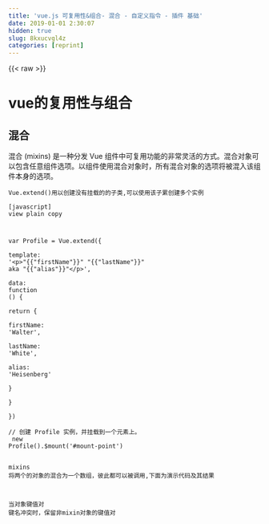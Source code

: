 ```yaml
---
title: 'vue.js 可复用性&组合- 混合 - 自定义指令 - 插件 基础' 
date: 2019-01-01 2:30:07
hidden: true
slug: 8kxucvgl4z
categories: [reprint]
---
```


{{< raw >}}

                    
<h1 id="articleHeader0">vue的复用性与组合</h1>
<h2 id="articleHeader1">混合</h2>
<p>混合 (mixins) 是一种分发 Vue 组件中可复用功能的非常灵活的方式。混合对象可以包含任意组件选项。以组件使用混合对象时，所有混合对象的选项将被混入该组件本身的选项。</p>
<div class="widget-codetool" style="display:none;">
      <div class="widget-codetool--inner">
      <span class="selectCode code-tool" data-toggle="tooltip" data-placement="top" title="" data-original-title="全选"></span>
      <span type="button" class="copyCode code-tool" data-toggle="tooltip" data-placement="top" data-clipboard-text="Vue.extend()用以创建没有挂载的的子类,可以使用该子累创建多个实例
" title="" data-original-title="复制"></span>
      <span type="button" class="saveToNote code-tool" data-toggle="tooltip" data-placement="top" title="" data-original-title="放进笔记"></span>
      </div>
      </div><pre class="hljs crystal"><code>Vue.<span class="hljs-keyword">extend</span>()用以创建没有挂载的的子类,可以使用该子累创建多个实例
</code></pre>
<div class="widget-codetool" style="display:none;">
      <div class="widget-codetool--inner">
      <span class="selectCode code-tool" data-toggle="tooltip" data-placement="top" title="" data-original-title="全选"></span>
      <span type="button" class="copyCode code-tool" data-toggle="tooltip" data-placement="top" data-clipboard-text="[javascript] view plain copy

var Profile = Vue.extend({  
             template: '<p>"{{"firstName"}}" "{{"lastName"}}" aka "{{"alias"}}"</p>',  
             data: function () {  
               return {  
                 firstName: 'Walter',  
                 lastName: 'White',  
                 alias: 'Heisenberg'  
               }  
             }  
           })  
           // 创建 Profile 实例，并挂载到一个元素上。  
           new Profile().$mount('#mount-point') " title="" data-original-title="复制"></span>
      <span type="button" class="saveToNote code-tool" data-toggle="tooltip" data-placement="top" title="" data-original-title="放进笔记"></span>
      </div>
      </div><pre class="javascript hljs"><code class="js">[javascript] view plain copy

<span class="hljs-keyword">var</span> Profile = Vue.extend({  
             <span class="hljs-attr">template</span>: <span class="hljs-string">'&lt;p&gt;"{{"firstName"}}" "{{"lastName"}}" aka "{{"alias"}}"&lt;/p&gt;'</span>,  
             <span class="hljs-attr">data</span>: <span class="hljs-function"><span class="hljs-keyword">function</span> (<span class="hljs-params"></span>) </span>{  
               <span class="hljs-keyword">return</span> {  
                 <span class="hljs-attr">firstName</span>: <span class="hljs-string">'Walter'</span>,  
                 <span class="hljs-attr">lastName</span>: <span class="hljs-string">'White'</span>,  
                 <span class="hljs-attr">alias</span>: <span class="hljs-string">'Heisenberg'</span>  
               }  
             }  
           })  
           <span class="hljs-comment">// 创建 Profile 实例，并挂载到一个元素上。  </span>
           <span class="hljs-keyword">new</span> Profile().$mount(<span class="hljs-string">'#mount-point'</span>) </code></pre>
<div class="widget-codetool" style="display:none;">
      <div class="widget-codetool--inner">
      <span class="selectCode code-tool" data-toggle="tooltip" data-placement="top" title="" data-original-title="全选"></span>
      <span type="button" class="copyCode code-tool" data-toggle="tooltip" data-placement="top" data-clipboard-text="mixins 将两个的对象的混合为一个数组，彼此都可以被调用,下面为演示代码及其结果

当对象键值对 键名冲突时，保留非mixin对象的键值对
" title="" data-original-title="复制"></span>
      <span type="button" class="saveToNote code-tool" data-toggle="tooltip" data-placement="top" title="" data-original-title="放进笔记"></span>
      </div>
      </div><pre class="hljs d"><code>mixins 将两个的对象的混合为一个数组，彼此都可以被调用,下面为演示代码及其结果

当对象键值对 键名冲突时，保留非<span class="hljs-keyword">mixin</span>对象的键值对
</code></pre>
<div class="widget-codetool" style="display:none;">
      <div class="widget-codetool--inner">
      <span class="selectCode code-tool" data-toggle="tooltip" data-placement="top" title="" data-original-title="全选"></span>
      <span type="button" class="copyCode code-tool" data-toggle="tooltip" data-placement="top" data-clipboard-text="<div id=&quot;app&quot;></div>  
       <script>  
           var myMixin={  
               template:'<h1>holle mixin</h1>',  
               methods:{  
                   hello:function(){  
                       console.log('this is mixin')  
                   },  
                   say:function(){  
                       console.log('I am mixin')  
                   }  
               }  
           };  
  
           var Component=Vue.extend({  
               mixins:[myMixin],  
               methods:{  
                   lsit:function(){  
                       console.log('I am lsit')  
                   },  
                   say:function(){  
                        console.log('I am mixin say')  
                   }  
               }  
  
           });  
           var newcom=new Component().$mount('#app')  
           newcom.hello();  
           newcom.lsit();  
           newcom.say();  
       </script>  " title="" data-original-title="复制"></span>
      <span type="button" class="saveToNote code-tool" data-toggle="tooltip" data-placement="top" title="" data-original-title="放进笔记"></span>
      </div>
      </div><pre class="javascript hljs"><code class="js">&lt;div id=<span class="hljs-string">"app"</span>&gt;<span class="xml"><span class="hljs-tag">&lt;/<span class="hljs-name">div</span>&gt;</span></span>  
       &lt;script&gt;  
           <span class="hljs-keyword">var</span> myMixin={  
               <span class="hljs-attr">template</span>:<span class="hljs-string">'&lt;h1&gt;holle mixin&lt;/h1&gt;'</span>,  
               <span class="hljs-attr">methods</span>:{  
                   <span class="hljs-attr">hello</span>:<span class="hljs-function"><span class="hljs-keyword">function</span>(<span class="hljs-params"></span>)</span>{  
                       <span class="hljs-built_in">console</span>.log(<span class="hljs-string">'this is mixin'</span>)  
                   },  
                   <span class="hljs-attr">say</span>:<span class="hljs-function"><span class="hljs-keyword">function</span>(<span class="hljs-params"></span>)</span>{  
                       <span class="hljs-built_in">console</span>.log(<span class="hljs-string">'I am mixin'</span>)  
                   }  
               }  
           };  
  
           <span class="hljs-keyword">var</span> Component=Vue.extend({  
               <span class="hljs-attr">mixins</span>:[myMixin],  
               <span class="hljs-attr">methods</span>:{  
                   <span class="hljs-attr">lsit</span>:<span class="hljs-function"><span class="hljs-keyword">function</span>(<span class="hljs-params"></span>)</span>{  
                       <span class="hljs-built_in">console</span>.log(<span class="hljs-string">'I am lsit'</span>)  
                   },  
                   <span class="hljs-attr">say</span>:<span class="hljs-function"><span class="hljs-keyword">function</span>(<span class="hljs-params"></span>)</span>{  
                        <span class="hljs-built_in">console</span>.log(<span class="hljs-string">'I am mixin say'</span>)  
                   }  
               }  
  
           });  
           <span class="hljs-keyword">var</span> newcom=<span class="hljs-keyword">new</span> Component().$mount(<span class="hljs-string">'#app'</span>)  
           newcom.hello();  
           newcom.lsit();  
           newcom.say();  
       <span class="xml"><span class="hljs-tag">&lt;/<span class="hljs-name">script</span>&gt;</span></span>  </code></pre>
<h2 id="articleHeader2">全局混合</h2>
<p>也可以全局注册混合对象。 注意使用！ 一旦使用全局混合对象，将会影响到 所有 之后创建的 Vue 实例。使用恰当时，可以为自定义对象注入处理逻辑。</p>
<div class="widget-codetool" style="display:none;">
      <div class="widget-codetool--inner">
      <span class="selectCode code-tool" data-toggle="tooltip" data-placement="top" title="" data-original-title="全选"></span>
      <span type="button" class="copyCode code-tool" data-toggle="tooltip" data-placement="top" data-clipboard-text="// 为自定义的选项 'myOption' 注入一个处理器。
Vue.mixin({
  created: function () {
    var myOption = this.$options.myOption
    if (myOption) {
      console.log(myOption)
    }
  }
})
new Vue({
  myOption: 'hello!'
})
// => &quot;hello!&quot;" title="" data-original-title="复制"></span>
      <span type="button" class="saveToNote code-tool" data-toggle="tooltip" data-placement="top" title="" data-original-title="放进笔记"></span>
      </div>
      </div><pre class="javascript hljs"><code class="js"><span class="hljs-comment">// 为自定义的选项 'myOption' 注入一个处理器。</span>
Vue.mixin({
  <span class="hljs-attr">created</span>: <span class="hljs-function"><span class="hljs-keyword">function</span> (<span class="hljs-params"></span>) </span>{
    <span class="hljs-keyword">var</span> myOption = <span class="hljs-keyword">this</span>.$options.myOption
    <span class="hljs-keyword">if</span> (myOption) {
      <span class="hljs-built_in">console</span>.log(myOption)
    }
  }
})
<span class="hljs-keyword">new</span> Vue({
  <span class="hljs-attr">myOption</span>: <span class="hljs-string">'hello!'</span>
})
<span class="hljs-comment">// =&gt; "hello!"</span></code></pre>
<p>谨慎使用全局混合对象，因为会影响到每个单独创建的 Vue 实例（包括第三方模板）。大多数情况下，只应当应用于自定义选项，就像上面示例一样。 也可以将其用作 Plugins 以避免产生重复应用</p>
<h1 id="articleHeader3">自定义指令</h1>
<p>Vue.js 允许你注册自定义指令，实质上是让你教 Vue 一些新技巧：怎样将数据的变化映射到 DOM 的行为。你可以使用Vue.directive(id, definition)的方法传入指令id和定义对象来注册一个全局自定义指令。定义对象需要提供一些钩子函数（全部可选）：</p>
<ul>
<li><p>bind: 仅调用一次，当指令第一次绑定元素的时候。</p></li>
<li><p>update: 第一次是紧跟在 bind 之后调用，获得的参数是绑定的初始值；以后每当绑定的值发生变化就会被调用，获得新值与旧值两个参数。</p></li>
<li><p>unbind：仅调用一次，当指令解绑元素的时候。</p></li>
</ul>
<p>例子：</p>
<div class="widget-codetool" style="display:none;">
      <div class="widget-codetool--inner">
      <span class="selectCode code-tool" data-toggle="tooltip" data-placement="top" title="" data-original-title="全选"></span>
      <span type="button" class="copyCode code-tool" data-toggle="tooltip" data-placement="top" data-clipboard-text="Vue.directive('my-directive', {
  bind: function () {
    // 做绑定的准备工作
    // 比如添加事件监听器，或是其他只需要执行一次的复杂操作
  },
  update: function (newValue, oldValue) {
    // 根据获得的新值执行对应的更新
    // 对于初始值也会被调用一次
  },
  unbind: function () {
    // 做清理工作
    // 比如移除在 bind() 中添加的事件监听器
  }
})" title="" data-original-title="复制"></span>
      <span type="button" class="saveToNote code-tool" data-toggle="tooltip" data-placement="top" title="" data-original-title="放进笔记"></span>
      </div>
      </div><pre class="javascript hljs"><code class="js">Vue.directive(<span class="hljs-string">'my-directive'</span>, {
  <span class="hljs-attr">bind</span>: <span class="hljs-function"><span class="hljs-keyword">function</span> (<span class="hljs-params"></span>) </span>{
    <span class="hljs-comment">// 做绑定的准备工作</span>
    <span class="hljs-comment">// 比如添加事件监听器，或是其他只需要执行一次的复杂操作</span>
  },
  <span class="hljs-attr">update</span>: <span class="hljs-function"><span class="hljs-keyword">function</span> (<span class="hljs-params">newValue, oldValue</span>) </span>{
    <span class="hljs-comment">// 根据获得的新值执行对应的更新</span>
    <span class="hljs-comment">// 对于初始值也会被调用一次</span>
  },
  <span class="hljs-attr">unbind</span>: <span class="hljs-function"><span class="hljs-keyword">function</span> (<span class="hljs-params"></span>) </span>{
    <span class="hljs-comment">// 做清理工作</span>
    <span class="hljs-comment">// 比如移除在 bind() 中添加的事件监听器</span>
  }
})</code></pre>
<div class="widget-codetool" style="display:none;">
      <div class="widget-codetool--inner">
      <span class="selectCode code-tool" data-toggle="tooltip" data-placement="top" title="" data-original-title="全选"></span>
      <span type="button" class="copyCode code-tool" data-toggle="tooltip" data-placement="top" data-clipboard-text="一旦注册好自定义指令，你就可以在 Vue.js 模板中像这样来使用它（需要添加 Vue.js 的指令前缀，默认为 v-）：" title="" data-original-title="复制"></span>
      <span type="button" class="saveToNote code-tool" data-toggle="tooltip" data-placement="top" title="" data-original-title="放进笔记"></span>
      </div>
      </div><pre class="hljs stylus"><code style="word-break: break-word; white-space: initial;">一旦注册好自定义指令，你就可以在 Vue<span class="hljs-selector-class">.js</span> 模板中像这样来使用它（需要添加 Vue<span class="hljs-selector-class">.js</span> 的指令前缀，默认为 v-）：</code></pre>
<div class="widget-codetool" style="display:none;">
      <div class="widget-codetool--inner">
      <span class="selectCode code-tool" data-toggle="tooltip" data-placement="top" title="" data-original-title="全选"></span>
      <span type="button" class="copyCode code-tool" data-toggle="tooltip" data-placement="top" data-clipboard-text="<div v-my-directive=&quot;someValue&quot;></div>" title="" data-original-title="复制"></span>
      <span type="button" class="saveToNote code-tool" data-toggle="tooltip" data-placement="top" title="" data-original-title="放进笔记"></span>
      </div>
      </div><pre class="xml hljs"><code class="html" style="word-break: break-word; white-space: initial;"><span class="hljs-tag">&lt;<span class="hljs-name">div</span> <span class="hljs-attr">v-my-directive</span>=<span class="hljs-string">"someValue"</span>&gt;</span><span class="hljs-tag">&lt;/<span class="hljs-name">div</span>&gt;</span></code></pre>
<div class="widget-codetool" style="display:none;">
      <div class="widget-codetool--inner">
      <span class="selectCode code-tool" data-toggle="tooltip" data-placement="top" title="" data-original-title="全选"></span>
      <span type="button" class="copyCode code-tool" data-toggle="tooltip" data-placement="top" data-clipboard-text="如果你只需要 update 函数，你可以只传入一个函数，而不用传定义对象：" title="" data-original-title="复制"></span>
      <span type="button" class="saveToNote code-tool" data-toggle="tooltip" data-placement="top" title="" data-original-title="放进笔记"></span>
      </div>
      </div><pre class="hljs n1ql"><code style="word-break: break-word; white-space: initial;">如果你只需要 <span class="hljs-keyword">update</span> 函数，你可以只传入一个函数，而不用传定义对象：</code></pre>
<div class="widget-codetool" style="display:none;">
      <div class="widget-codetool--inner">
      <span class="selectCode code-tool" data-toggle="tooltip" data-placement="top" title="" data-original-title="全选"></span>
      <span type="button" class="copyCode code-tool" data-toggle="tooltip" data-placement="top" data-clipboard-text="Vue.directive('my-directive', function (value) {
  // 这个函数会被作为 update() 函数使用
})" title="" data-original-title="复制"></span>
      <span type="button" class="saveToNote code-tool" data-toggle="tooltip" data-placement="top" title="" data-original-title="放进笔记"></span>
      </div>
      </div><pre class="hljs actionscript"><code>Vue.directive(<span class="hljs-string">'my-directive'</span>, <span class="hljs-function"><span class="hljs-keyword">function</span> <span class="hljs-params">(value)</span> </span>{
  <span class="hljs-comment">// 这个函数会被作为 update() 函数使用</span>
})</code></pre>
<p>所有的钩子函数会被复制到实际的指令对象中，而这个指令对象将会是所有钩子函数的this<br>上下文环境。指令对象上暴露了一些有用的公开属性：</p>
<ul>
<li><p>el: 指令绑定的元素</p></li>
<li><p>vm: 拥有该指令的上下文 ViewModel</p></li>
<li><p>expression: 指令的表达式，不包括参数和过滤器</p></li>
<li><p>arg: 指令的参数</p></li>
<li><p>raw: 未被解析的原始表达式</p></li>
<li><p>name: 不带前缀的指令名</p></li>
</ul>
<p>这些属性是只读的，不要修改它们。你也可以给指令对象附加自定义的属性，但是注意不要覆盖已有的内部属性。</p>
<h2 id="articleHeader4">钩子函数</h2>
<h4>指令定义函数提供了几个钩子函数（可选）：</h4>
<div class="widget-codetool" style="display:none;">
      <div class="widget-codetool--inner">
      <span class="selectCode code-tool" data-toggle="tooltip" data-placement="top" title="" data-original-title="全选"></span>
      <span type="button" class="copyCode code-tool" data-toggle="tooltip" data-placement="top" data-clipboard-text="
* bind: 只调用一次，指令第一次绑定到元素时调用，用这个钩子函数可以定义一个在绑定时执行一次的初始化动作。

* inserted: 被绑定元素插入父节点时调用（父节点存在即可调用，不必存在于 document 中）。

* update: 所在组件的 VNode 更新时调用，但是可能发生在其孩子的 VNode 更新之前。指令的值可能发生了改变也可能没有。但是你可以通过比较更新前后的值来忽略不必要的模板更新 (详细的钩子函数参数见下)。

* componentUpdated: 所在组件的 VNode 及其孩子的 VNode 全部更新时调用。

* unbind: 只调用一次， 指令与元素解绑时调用。

* 接下来我们来看一下钩子函数的参数 (包括 el，binding，vnode，oldVnode) 。
" title="" data-original-title="复制"></span>
      <span type="button" class="saveToNote code-tool" data-toggle="tooltip" data-placement="top" title="" data-original-title="放进笔记"></span>
      </div>
      </div><pre class="hljs asciidoc"><code>
<span class="hljs-bullet">* </span>bind: 只调用一次，指令第一次绑定到元素时调用，用这个钩子函数可以定义一个在绑定时执行一次的初始化动作。

<span class="hljs-bullet">* </span>inserted: 被绑定元素插入父节点时调用（父节点存在即可调用，不必存在于 document 中）。

<span class="hljs-bullet">* </span>update: 所在组件的 VNode 更新时调用，但是可能发生在其孩子的 VNode 更新之前。指令的值可能发生了改变也可能没有。但是你可以通过比较更新前后的值来忽略不必要的模板更新 (详细的钩子函数参数见下)。

<span class="hljs-bullet">* </span>componentUpdated: 所在组件的 VNode 及其孩子的 VNode 全部更新时调用。

<span class="hljs-bullet">* </span>unbind: 只调用一次， 指令与元素解绑时调用。

<span class="hljs-bullet">* </span>接下来我们来看一下钩子函数的参数 (包括 el，binding，vnode，oldVnode) 。
</code></pre>
<h2 id="articleHeader5">钩子函数参数</h2>
<h4>钩子函数被赋予了以下参数：</h4>
<div class="widget-codetool" style="display:none;">
      <div class="widget-codetool--inner">
      <span class="selectCode code-tool" data-toggle="tooltip" data-placement="top" title="" data-original-title="全选"></span>
      <span type="button" class="copyCode code-tool" data-toggle="tooltip" data-placement="top" data-clipboard-text="*el: 指令所绑定的元素，可以用来直接操作 DOM 。
* binding: 一个对象，包含以下属性：

* name: 指令名，不包括 v- 前缀。
* value: 指令的绑定值， 例如： v-my-directive=&quot;1 + 1&quot;, value 的值是 2。
* oldValue: 指令绑定的前一个值，仅在 update 和 componentUpdated 钩子中可用。无论值是否改变都可用。
* expression: 绑定值的字符串形式。 例如 v-my-directive=&quot;1 + 1&quot; ， expression 的值是 &quot;1 + 1&quot;。
* arg: 传给指令的参数。例如 v-my-directive:foo， arg 的值是 &quot;foo&quot;。
* modifiers: 一个包含修饰符的对象。 例如： v-my-directive.foo.bar, 修饰符对象 modifiers 的值是 { foo: true, bar: true }。
* vnode: Vue 编译生成的虚拟节点，查阅 VNode API 了解更多详情。
* oldVnode: 上一个虚拟节点，仅在 update 和 componentUpdated 钩子中可用。
" title="" data-original-title="复制"></span>
      <span type="button" class="saveToNote code-tool" data-toggle="tooltip" data-placement="top" title="" data-original-title="放进笔记"></span>
      </div>
      </div><pre class="hljs groovy"><code>*<span class="hljs-string">el:</span> 指令所绑定的元素，可以用来直接操作 DOM 。
* <span class="hljs-string">binding:</span> 一个对象，包含以下属性：

* <span class="hljs-string">name:</span> 指令名，不包括 v- 前缀。
* <span class="hljs-string">value:</span> 指令的绑定值， 例如： v-my-directive=<span class="hljs-string">"1 + 1"</span>, value 的值是 <span class="hljs-number">2</span>。
* <span class="hljs-string">oldValue:</span> 指令绑定的前一个值，仅在 update 和 componentUpdated 钩子中可用。无论值是否改变都可用。
* <span class="hljs-string">expression:</span> 绑定值的字符串形式。 例如 v-my-directive=<span class="hljs-string">"1 + 1"</span> ， expression 的值是 <span class="hljs-string">"1 + 1"</span>。
* <span class="hljs-string">arg:</span> 传给指令的参数。例如 v-my-<span class="hljs-string">directive:</span>foo， arg 的值是 <span class="hljs-string">"foo"</span>。
* <span class="hljs-string">modifiers:</span> 一个包含修饰符的对象。 例如： v-my-directive.foo.bar, 修饰符对象 modifiers 的值是 { <span class="hljs-string">foo:</span> <span class="hljs-literal">true</span>, <span class="hljs-string">bar:</span> <span class="hljs-literal">true</span> }。
* <span class="hljs-string">vnode:</span> Vue 编译生成的虚拟节点，查阅 VNode API 了解更多详情。
* <span class="hljs-string">oldVnode:</span> 上一个虚拟节点，仅在 update 和 componentUpdated 钩子中可用。
</code></pre>
<ul><li><p>除了 el 之外，其它参数都应该是只读的，尽量不要修改他们。如果需要在钩子之间共享数据，建议通过元素的 dataset 来进行。</p></li></ul>
<h2 id="articleHeader6">多重从句</h2>
<p>同一个特性内部，逗号分隔的多个从句将被绑定为多个指令实例。在下面的例子中，指令会被创建和调用两次：</p>
<div class="widget-codetool" style="display:none;">
      <div class="widget-codetool--inner">
      <span class="selectCode code-tool" data-toggle="tooltip" data-placement="top" title="" data-original-title="全选"></span>
      <span type="button" class="copyCode code-tool" data-toggle="tooltip" data-placement="top" data-clipboard-text="<div v-demo=&quot;color: 'white', text: 'hello!'&quot;></div>" title="" data-original-title="复制"></span>
      <span type="button" class="saveToNote code-tool" data-toggle="tooltip" data-placement="top" title="" data-original-title="放进笔记"></span>
      </div>
      </div><pre class="xml hljs"><code class="html" style="word-break: break-word; white-space: initial;"><span class="hljs-tag">&lt;<span class="hljs-name">div</span> <span class="hljs-attr">v-demo</span>=<span class="hljs-string">"color: 'white', text: 'hello!'"</span>&gt;</span><span class="hljs-tag">&lt;/<span class="hljs-name">div</span>&gt;</span></code></pre>
<p>如果想要用单个指令实例处理多个参数，可以利用字面量对象作为表达式：</p>
<div class="widget-codetool" style="display:none;">
      <div class="widget-codetool--inner">
      <span class="selectCode code-tool" data-toggle="tooltip" data-placement="top" title="" data-original-title="全选"></span>
      <span type="button" class="copyCode code-tool" data-toggle="tooltip" data-placement="top" data-clipboard-text="<div v-demo=&quot;{color: 'white', text: 'hello!'}&quot;></div>

    Vue.directive('demo', function (value) {
    
          console.log(value) // Object {color: 'white', text: 'hello!'}
})" title="" data-original-title="复制"></span>
      <span type="button" class="saveToNote code-tool" data-toggle="tooltip" data-placement="top" title="" data-original-title="放进笔记"></span>
      </div>
      </div><pre class="hljs javascript"><code>&lt;div v-demo=<span class="hljs-string">"{color: 'white', text: 'hello!'}"</span>&gt;<span class="xml"><span class="hljs-tag">&lt;/<span class="hljs-name">div</span>&gt;</span></span>

    Vue.directive(<span class="hljs-string">'demo'</span>, <span class="hljs-function"><span class="hljs-keyword">function</span> (<span class="hljs-params">value</span>) </span>{
    
          <span class="hljs-built_in">console</span>.log(value) <span class="hljs-comment">// Object {color: 'white', text: 'hello!'}</span>
})</code></pre>
<h2 id="articleHeader7">字面指令</h2>
<div class="widget-codetool" style="display:none;">
      <div class="widget-codetool--inner">
      <span class="selectCode code-tool" data-toggle="tooltip" data-placement="top" title="" data-original-title="全选"></span>
      <span type="button" class="copyCode code-tool" data-toggle="tooltip" data-placement="top" data-clipboard-text="如果在创建自定义指令的时候传入 isLiteral: true ，那么特性值就会被看成直接字符串，并被赋值给该指令的 expression。字面指令不会试图建立数据监视。
" title="" data-original-title="复制"></span>
      <span type="button" class="saveToNote code-tool" data-toggle="tooltip" data-placement="top" title="" data-original-title="放进笔记"></span>
      </div>
      </div><pre class="hljs yaml"><code><span class="hljs-string">如果在创建自定义指令的时候传入</span> <span class="hljs-attr">isLiteral:</span> <span class="hljs-literal">true</span> <span class="hljs-string">，那么特性值就会被看成直接字符串，并被赋值给该指令的</span> <span class="hljs-string">expression。字面指令不会试图建立数据监视。</span>
</code></pre>
<h3 id="articleHeader8">例子：</h3>
<div class="widget-codetool" style="display:none;">
      <div class="widget-codetool--inner">
      <span class="selectCode code-tool" data-toggle="tooltip" data-placement="top" title="" data-original-title="全选"></span>
      <span type="button" class="copyCode code-tool" data-toggle="tooltip" data-placement="top" data-clipboard-text="<div v-literal-dir=&quot;foo&quot;></div>" title="" data-original-title="复制"></span>
      <span type="button" class="saveToNote code-tool" data-toggle="tooltip" data-placement="top" title="" data-original-title="放进笔记"></span>
      </div>
      </div><pre class="xml hljs"><code class="html" style="word-break: break-word; white-space: initial;"><span class="hljs-tag">&lt;<span class="hljs-name">div</span> <span class="hljs-attr">v-literal-dir</span>=<span class="hljs-string">"foo"</span>&gt;</span><span class="hljs-tag">&lt;/<span class="hljs-name">div</span>&gt;</span></code></pre>
<div class="widget-codetool" style="display:none;">
      <div class="widget-codetool--inner">
      <span class="selectCode code-tool" data-toggle="tooltip" data-placement="top" title="" data-original-title="全选"></span>
      <span type="button" class="copyCode code-tool" data-toggle="tooltip" data-placement="top" data-clipboard-text="    Vue.directive('literal-dir', {
      isLiteral: true,
      bind: function () {
        console.log(this.expression) // 'foo'
      }
    })" title="" data-original-title="复制"></span>
      <span type="button" class="saveToNote code-tool" data-toggle="tooltip" data-placement="top" title="" data-original-title="放进笔记"></span>
      </div>
      </div><pre class="javascript hljs"><code class="js">    Vue.directive(<span class="hljs-string">'literal-dir'</span>, {
      <span class="hljs-attr">isLiteral</span>: <span class="hljs-literal">true</span>,
      <span class="hljs-attr">bind</span>: <span class="hljs-function"><span class="hljs-keyword">function</span> (<span class="hljs-params"></span>) </span>{
        <span class="hljs-built_in">console</span>.log(<span class="hljs-keyword">this</span>.expression) <span class="hljs-comment">// 'foo'</span>
      }
    })</code></pre>
<h2 id="articleHeader9">动态字面指令</h2>
<p>然而，在字面指令含有 Mustache 标签的情形下，指令的行为如下：</p>
<div class="widget-codetool" style="display:none;">
      <div class="widget-codetool--inner">
      <span class="selectCode code-tool" data-toggle="tooltip" data-placement="top" title="" data-original-title="全选"></span>
      <span type="button" class="copyCode code-tool" data-toggle="tooltip" data-placement="top" data-clipboard-text="指令实例会有一个属性，this._isDynamicLiteral被设为true；

如果没有提供update函数，Mustache 表达式只会被求值一次，并将该值赋给this.expression。不会对表达式进行数据监视。

如果提供了update函数，指令将会为表达式建立一个数据监视，并且在计算结果变化的时候调用update。
" title="" data-original-title="复制"></span>
      <span type="button" class="saveToNote code-tool" data-toggle="tooltip" data-placement="top" title="" data-original-title="放进笔记"></span>
      </div>
      </div><pre class="hljs kotlin"><code>指令实例会有一个属性，<span class="hljs-keyword">this</span>._isDynamicLiteral被设为<span class="hljs-literal">true</span>；

如果没有提供update函数，Mustache 表达式只会被求值一次，并将该值赋给<span class="hljs-keyword">this</span>.expression。不会对表达式进行数据监视。

如果提供了update函数，指令将会为表达式建立一个数据监视，并且在计算结果变化的时候调用update。
</code></pre>
<h2 id="articleHeader10">双向指令</h2>
<p>如果你的指令想向 Vue 实例写回数据，你需要传入 twoWay: true 。该选项允许在指令中使用 <br>this.set(value)。</p>
<div class="widget-codetool" style="display:none;">
      <div class="widget-codetool--inner">
      <span class="selectCode code-tool" data-toggle="tooltip" data-placement="top" title="" data-original-title="全选"></span>
      <span type="button" class="copyCode code-tool" data-toggle="tooltip" data-placement="top" data-clipboard-text="Vue.directive('example', {
  twoWay: true,
  bind: function () {
    this.handler = function () {
      // 把数据写回 vm
      // 如果指令这样绑定 v-example=&quot;a.b.c&quot;,
      // 这里将会给 `vm.a.b.c` 赋值
      this.set(this.el.value)
    }.bind(this)
    this.el.addEventListener('input', this.handler)
  },
  unbind: function () {
    this.el.removeEventListener('input', this.handler)
  }
})    " title="" data-original-title="复制"></span>
      <span type="button" class="saveToNote code-tool" data-toggle="tooltip" data-placement="top" title="" data-original-title="放进笔记"></span>
      </div>
      </div><pre class="javascript hljs"><code class="js">Vue.directive(<span class="hljs-string">'example'</span>, {
  <span class="hljs-attr">twoWay</span>: <span class="hljs-literal">true</span>,
  <span class="hljs-attr">bind</span>: <span class="hljs-function"><span class="hljs-keyword">function</span> (<span class="hljs-params"></span>) </span>{
    <span class="hljs-keyword">this</span>.handler = <span class="hljs-function"><span class="hljs-keyword">function</span> (<span class="hljs-params"></span>) </span>{
      <span class="hljs-comment">// 把数据写回 vm</span>
      <span class="hljs-comment">// 如果指令这样绑定 v-example="a.b.c",</span>
      <span class="hljs-comment">// 这里将会给 `vm.a.b.c` 赋值</span>
      <span class="hljs-keyword">this</span>.set(<span class="hljs-keyword">this</span>.el.value)
    }.bind(<span class="hljs-keyword">this</span>)
    <span class="hljs-keyword">this</span>.el.addEventListener(<span class="hljs-string">'input'</span>, <span class="hljs-keyword">this</span>.handler)
  },
  <span class="hljs-attr">unbind</span>: <span class="hljs-function"><span class="hljs-keyword">function</span> (<span class="hljs-params"></span>) </span>{
    <span class="hljs-keyword">this</span>.el.removeEventListener(<span class="hljs-string">'input'</span>, <span class="hljs-keyword">this</span>.handler)
  }
})    </code></pre>
<h2 id="articleHeader11">内联语句</h2>
<p>传入 acceptStatement: true 可以让自定义指令像 v-on 一样接受内联语句：</p>
<div class="widget-codetool" style="display:none;">
      <div class="widget-codetool--inner">
      <span class="selectCode code-tool" data-toggle="tooltip" data-placement="top" title="" data-original-title="全选"></span>
      <span type="button" class="copyCode code-tool" data-toggle="tooltip" data-placement="top" data-clipboard-text="<div v-my-directive=&quot;a++&quot;></div>" title="" data-original-title="复制"></span>
      <span type="button" class="saveToNote code-tool" data-toggle="tooltip" data-placement="top" title="" data-original-title="放进笔记"></span>
      </div>
      </div><pre class="xml hljs"><code class="html" style="word-break: break-word; white-space: initial;"><span class="hljs-tag">&lt;<span class="hljs-name">div</span> <span class="hljs-attr">v-my-directive</span>=<span class="hljs-string">"a++"</span>&gt;</span><span class="hljs-tag">&lt;/<span class="hljs-name">div</span>&gt;</span></code></pre>
<div class="widget-codetool" style="display:none;">
      <div class="widget-codetool--inner">
      <span class="selectCode code-tool" data-toggle="tooltip" data-placement="top" title="" data-original-title="全选"></span>
      <span type="button" class="copyCode code-tool" data-toggle="tooltip" data-placement="top" data-clipboard-text="Vue.directive('my-directive', {
  acceptStatement: true,
  update: function (fn) {
    // the passed in value is a function which when called,
    // will execute the &quot;a++&quot; statement in the owner vm's
    // scope.
  }
})" title="" data-original-title="复制"></span>
      <span type="button" class="saveToNote code-tool" data-toggle="tooltip" data-placement="top" title="" data-original-title="放进笔记"></span>
      </div>
      </div><pre class="javascript hljs"><code class="js">Vue.directive(<span class="hljs-string">'my-directive'</span>, {
  <span class="hljs-attr">acceptStatement</span>: <span class="hljs-literal">true</span>,
  <span class="hljs-attr">update</span>: <span class="hljs-function"><span class="hljs-keyword">function</span> (<span class="hljs-params">fn</span>) </span>{
    <span class="hljs-comment">// the passed in value is a function which when called,</span>
    <span class="hljs-comment">// will execute the "a++" statement in the owner vm's</span>
    <span class="hljs-comment">// scope.</span>
  }
})</code></pre>
<p>但是请明智地使用此功能，因为通常我们希望避免在模板中产生副作用。</p>
<h2 id="articleHeader12">元素指令</h2>
<p>有时候，我们可能想要我们的指令可以以自定义元素的形式被使用，而不是作为一个特性。这与 Angular 的 E 类指令的概念非常相似。元素指令可以看做是一个轻量的自定义组件（后面会讲到）。你可以像下面这样注册一个自定义的元素指令：</p>
<div class="widget-codetool" style="display:none;">
      <div class="widget-codetool--inner">
      <span class="selectCode code-tool" data-toggle="tooltip" data-placement="top" title="" data-original-title="全选"></span>
      <span type="button" class="copyCode code-tool" data-toggle="tooltip" data-placement="top" data-clipboard-text="Vue.elementDirective('my-directive', {
  // 和普通指令的 API 一致
  bind: function () {
    // 对 this.el 进行操作...
  }
})" title="" data-original-title="复制"></span>
      <span type="button" class="saveToNote code-tool" data-toggle="tooltip" data-placement="top" title="" data-original-title="放进笔记"></span>
      </div>
      </div><pre class="javascript hljs"><code class="js">Vue.elementDirective(<span class="hljs-string">'my-directive'</span>, {
  <span class="hljs-comment">// 和普通指令的 API 一致</span>
  bind: <span class="hljs-function"><span class="hljs-keyword">function</span> (<span class="hljs-params"></span>) </span>{
    <span class="hljs-comment">// 对 this.el 进行操作...</span>
  }
})</code></pre>
<p>使用时我们不再用这样的写法:</p>
<div class="widget-codetool" style="display:none;">
      <div class="widget-codetool--inner">
      <span class="selectCode code-tool" data-toggle="tooltip" data-placement="top" title="" data-original-title="全选"></span>
      <span type="button" class="copyCode code-tool" data-toggle="tooltip" data-placement="top" data-clipboard-text="<div v-my-directive></div>" title="" data-original-title="复制"></span>
      <span type="button" class="saveToNote code-tool" data-toggle="tooltip" data-placement="top" title="" data-original-title="放进笔记"></span>
      </div>
      </div><pre class="xml hljs"><code class="html" style="word-break: break-word; white-space: initial;"><span class="hljs-tag">&lt;<span class="hljs-name">div</span> <span class="hljs-attr">v-my-directive</span>&gt;</span><span class="hljs-tag">&lt;/<span class="hljs-name">div</span>&gt;</span></code></pre>
<p>而是写成:</p>
<div class="widget-codetool" style="display:none;">
      <div class="widget-codetool--inner">
      <span class="selectCode code-tool" data-toggle="tooltip" data-placement="top" title="" data-original-title="全选"></span>
      <span type="button" class="copyCode code-tool" data-toggle="tooltip" data-placement="top" data-clipboard-text="<my-directive></my-directive>" title="" data-original-title="复制"></span>
      <span type="button" class="saveToNote code-tool" data-toggle="tooltip" data-placement="top" title="" data-original-title="放进笔记"></span>
      </div>
      </div><pre class="hljs apache"><code style="word-break: break-word; white-space: initial;"><span class="hljs-section">&lt;my-directive&gt;</span><span class="hljs-section">&lt;/my-directive&gt;</span></code></pre>
<p>元素指令不能接受参数或表达式，但是它可以读取元素的特性，来决定它的行为。与通常的指令有个很大的不同，元素指令是终结性的，这意味着，一旦 Vue 遇到一个元素指令，它将跳过对该元素和其子元素的编译 - 即只有该元素指令本身可以操作该元素及其子元素。</p>
<h1 id="articleHeader13">插件</h1>
<h2 id="articleHeader14">开发插件</h2>
<ul>
<li><p>插件通常会为Vue添加全局功能。插件的范围没有限制——一般有下面几种：</p></li>
<li><p>添加全局方法或者属性，如: vue-custom-element</p></li>
<li><p>添加全局资源：指令/过滤器/过渡等，如 vue-touch</p></li>
<li><p>通过全局 mixin 方法添加一些组件选项，如: vue-router</p></li>
<li><p>添加 Vue 实例方法，通过把它们添加到 Vue.prototype 上实现。</p></li>
<li><p>一个库，提供自己的 API，同时提供上面提到的一个或多个功能，如 vue-router</p></li>
</ul>
<p>Vue.js 的插件应当有一个公开方法 install 。这个方法的第一个参数是 Vue 构造器 , 第二个参数是一个可选的选项对象:</p>
<div class="widget-codetool" style="display:none;">
      <div class="widget-codetool--inner">
      <span class="selectCode code-tool" data-toggle="tooltip" data-placement="top" title="" data-original-title="全选"></span>
      <span type="button" class="copyCode code-tool" data-toggle="tooltip" data-placement="top" data-clipboard-text="MyPlugin.install = function (Vue, options) {
  // 1. 添加全局方法或属性
  Vue.myGlobalMethod = function () {
    // 逻辑...
  }
  // 2. 添加全局资源
  Vue.directive('my-directive', {
    bind (el, binding, vnode, oldVnode) {
      // 逻辑...
    }
    ...
  })
  // 3. 注入组件
  Vue.mixin({
    created: function () {
      // 逻辑...
    }
    ...
  })
  // 4. 添加实例方法
  Vue.prototype.$myMethod = function (methodOptions) {
    // 逻辑...
  }
}" title="" data-original-title="复制"></span>
      <span type="button" class="saveToNote code-tool" data-toggle="tooltip" data-placement="top" title="" data-original-title="放进笔记"></span>
      </div>
      </div><pre class="hljs php"><code>MyPlugin.install = <span class="hljs-function"><span class="hljs-keyword">function</span> <span class="hljs-params">(Vue, options)</span> </span>{
  <span class="hljs-comment">// 1. 添加全局方法或属性</span>
  Vue.myGlobalMethod = <span class="hljs-function"><span class="hljs-keyword">function</span> <span class="hljs-params">()</span> </span>{
    <span class="hljs-comment">// 逻辑...</span>
  }
  <span class="hljs-comment">// 2. 添加全局资源</span>
  Vue.directive(<span class="hljs-string">'my-directive'</span>, {
    bind (el, binding, vnode, oldVnode) {
      <span class="hljs-comment">// 逻辑...</span>
    }
    ...
  })
  <span class="hljs-comment">// 3. 注入组件</span>
  Vue.mixin({
    created: <span class="hljs-function"><span class="hljs-keyword">function</span> <span class="hljs-params">()</span> </span>{
      <span class="hljs-comment">// 逻辑...</span>
    }
    ...
  })
  <span class="hljs-comment">// 4. 添加实例方法</span>
  Vue.prototype.$myMethod = <span class="hljs-function"><span class="hljs-keyword">function</span> <span class="hljs-params">(methodOptions)</span> </span>{
    <span class="hljs-comment">// 逻辑...</span>
  }
}</code></pre>
<h2 id="articleHeader15">使用插件</h2>
<div class="widget-codetool" style="display:none;">
      <div class="widget-codetool--inner">
      <span class="selectCode code-tool" data-toggle="tooltip" data-placement="top" title="" data-original-title="全选"></span>
      <span type="button" class="copyCode code-tool" data-toggle="tooltip" data-placement="top" data-clipboard-text="通过全局方法 Vue.use() 使用插件:" title="" data-original-title="复制"></span>
      <span type="button" class="saveToNote code-tool" data-toggle="tooltip" data-placement="top" title="" data-original-title="放进笔记"></span>
      </div>
      </div><pre class="hljs ada"><code style="word-break: break-word; white-space: initial;">通过全局方法 Vue.<span class="hljs-keyword">use</span>() 使用插件:</code></pre>
<div class="widget-codetool" style="display:none;">
      <div class="widget-codetool--inner">
      <span class="selectCode code-tool" data-toggle="tooltip" data-placement="top" title="" data-original-title="全选"></span>
      <span type="button" class="copyCode code-tool" data-toggle="tooltip" data-placement="top" data-clipboard-text="// 调用 `MyPlugin.install(Vue)`
Vue.use(MyPlugin)" title="" data-original-title="复制"></span>
      <span type="button" class="saveToNote code-tool" data-toggle="tooltip" data-placement="top" title="" data-original-title="放进笔记"></span>
      </div>
      </div><pre class="javascript hljs"><code class="js"><span class="hljs-comment">// 调用 `MyPlugin.install(Vue)`</span>
Vue.use(MyPlugin)</code></pre>
<div class="widget-codetool" style="display:none;">
      <div class="widget-codetool--inner">
      <span class="selectCode code-tool" data-toggle="tooltip" data-placement="top" title="" data-original-title="全选"></span>
      <span type="button" class="copyCode code-tool" data-toggle="tooltip" data-placement="top" data-clipboard-text="也可以传入一个选项对象:" title="" data-original-title="复制"></span>
      <span type="button" class="saveToNote code-tool" data-toggle="tooltip" data-placement="top" title="" data-original-title="放进笔记"></span>
      </div>
      </div><pre class="hljs"><code style="word-break: break-word; white-space: initial;">也可以传入一个选项对象:</code></pre>
<div class="widget-codetool" style="display:none;">
      <div class="widget-codetool--inner">
      <span class="selectCode code-tool" data-toggle="tooltip" data-placement="top" title="" data-original-title="全选"></span>
      <span type="button" class="copyCode code-tool" data-toggle="tooltip" data-placement="top" data-clipboard-text="Vue.use(MyPlugin, { someOption: true })" title="" data-original-title="复制"></span>
      <span type="button" class="saveToNote code-tool" data-toggle="tooltip" data-placement="top" title="" data-original-title="放进笔记"></span>
      </div>
      </div><pre class="javascript hljs"><code class="js" style="word-break: break-word; white-space: initial;">Vue.use(MyPlugin, { <span class="hljs-attr">someOption</span>: <span class="hljs-literal">true</span> })</code></pre>
<p>Vue.use 会自动阻止注册相同插件多次，届时只会注册一次该插件。</p>
<p>Vue.js 官方提供的一些插件 (例如 vue-router) 在检测到 Vue 是可访问的全局变量时会自动调用 Vue.use()。</p>
<p>然而在例如 CommonJS 的模块环境中，你应该始终显式地调用 Vue.use()：</p>
<div class="widget-codetool" style="display:none;">
      <div class="widget-codetool--inner">
      <span class="selectCode code-tool" data-toggle="tooltip" data-placement="top" title="" data-original-title="全选"></span>
      <span type="button" class="copyCode code-tool" data-toggle="tooltip" data-placement="top" data-clipboard-text="// 用 Browserify 或 webpack 提供的 CommonJS 模块环境时
var Vue = require('vue')
var VueRouter = require('vue-router')
// 不要忘了调用此方法
Vue.use(VueRouter)" title="" data-original-title="复制"></span>
      <span type="button" class="saveToNote code-tool" data-toggle="tooltip" data-placement="top" title="" data-original-title="放进笔记"></span>
      </div>
      </div><pre class="hljs php"><code><span class="hljs-comment">// 用 Browserify 或 webpack 提供的 CommonJS 模块环境时</span>
<span class="hljs-keyword">var</span> Vue = <span class="hljs-keyword">require</span>(<span class="hljs-string">'vue'</span>)
<span class="hljs-keyword">var</span> VueRouter = <span class="hljs-keyword">require</span>(<span class="hljs-string">'vue-router'</span>)
<span class="hljs-comment">// 不要忘了调用此方法</span>
Vue.<span class="hljs-keyword">use</span>(VueRouter)</code></pre>
<h1 id="articleHeader16">本章已完结 （待续  ……）</h1>
<div class="widget-codetool" style="display:none;">
      <div class="widget-codetool--inner">
      <span class="selectCode code-tool" data-toggle="tooltip" data-placement="top" title="" data-original-title="全选"></span>
      <span type="button" class="copyCode code-tool" data-toggle="tooltip" data-placement="top" data-clipboard-text="                        文章来自 ： 搜狗搜到你
                        
                        个人网站 ：huai.ye2012vip@qq.com" title="" data-original-title="复制"></span>
      <span type="button" class="saveToNote code-tool" data-toggle="tooltip" data-placement="top" title="" data-original-title="放进笔记"></span>
      </div>
      </div><pre class="hljs css"><code>                        文章来自 ： 搜狗搜到你
                        
                        个人网站 ：<span class="hljs-selector-tag">huai</span><span class="hljs-selector-class">.ye2012vip</span>@<span class="hljs-keyword">qq</span>.<span class="hljs-keyword">com</span></code></pre>

                
{{< /raw >}}

# 版权声明
本文资源来源互联网，仅供学习研究使用，版权归该资源的合法拥有者所有，

本文仅用于学习、研究和交流目的。转载请注明出处、完整链接以及原作者。

原作者若认为本站侵犯了您的版权，请联系我们，我们会立即删除！

## 原文标题
vue.js 可复用性&组合- 混合 - 自定义指令 - 插件 基础

## 原文链接
[https://segmentfault.com/a/1190000011030499](https://segmentfault.com/a/1190000011030499)


